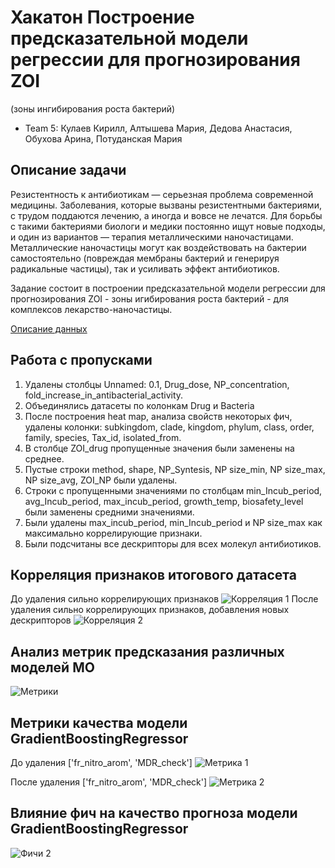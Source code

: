 # Хакатон Построение предсказательной модели регрессии для прогнозирования ZOI 
(зоны ингибирования роста бактерий)

- Team 5: Кулаев Кирилл, Алтышева Мария, Дедова Анастасия, Обухова Арина, Потуданская Мария 

## Описание задачи
Резистентность к антибиотикам — серьезная проблема современной медицины. Заболевания, которые вызваны резистентными бактериями, с трудом поддаются лечению, а иногда и вовсе не лечатся. Для борьбы с такими бактериями биологи и медики постоянно ищут новые подходы, и один из вариантов — терапия металлическими наночастицами. Металлические наночастицы могут как воздействовать на бактерии самостоятельно (повреждая мембраны бактерий и генерируя радикальные частицы), так и усиливать эффект антибиотиков.

Задание состоит в построении предсказательной модели регрессии для прогнозирования ZOI - зоны игибирования роста бактерий - для комплексов лекарство-наночастицы.

[Описание данных](data_description.md)

## Работа с пропусками
1. Удалены столбцы Unnamed: 0.1, Drug_dose, NP_concentration, fold_increase_in_antibacterial_activity.
2. Объединялись датасеты по колонкам Drug и Bacteria
3. После построения heat map, анализа свойств некоторых фич, удалены колонки: subkingdom, clade, kingdom, phylum, class, order, family, species, Tax_id, isolated_from.
4. В столбце ZOI_drug пропущенные значения были заменены на среднее.
5. Пустые строки method, shape, NP_Syntesis, NP size_min, NP size_max, NP size_avg, ZOI_NP были удалены.
6. Строки с пропущенными значениями по столбцам min_Incub_period, avg_Incub_period, max_incub_period, growth_temp, biosafety_level были заменены средними значениями. 
7. Были удалены max_incub_period,  min_Incub_period и NP size_max как максимально коррелирующие признаки.
8. Были подсчитаны все дескрипторы для всех молекул антибиотиков.

## Корреляция признаков итогового датасета
До удаления сильно коррелирующих признаков
![Корреляция 1](kor_1.png)
После удаления сильно коррелирующих признаков, добавления новых дескрипторов
![Корреляция 2](kor_2.png)

## Анализ метрик предсказания различных моделей МО
![Метрики](metrics.png)

## Метрики качества модели GradientBoostingRegressor
До удаления ['fr_nitro_arom', 'MDR_check'] 
![Метрика 1](met1.png)

После удаления ['fr_nitro_arom', 'MDR_check']
![Метрика 2](met2.png)

## Влияние фич на качество прогноза модели GradientBoostingRegressor
![Фичи 2](fitches.png)